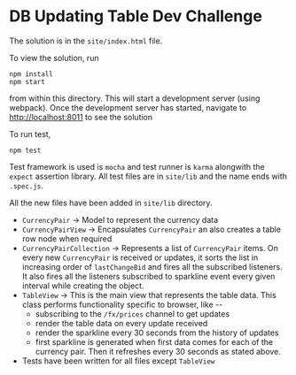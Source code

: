 DB Updating Table Dev Challenge
===============================

The solution is in the `site/index.html` file.

To view the solution, run

```
npm install
npm start
```

from within this directory.  This will start a development server (using webpack). Once the development server has started, navigate to [http://localhost:8011](http://localhost:8011) to see the solution

To run test,

```
npm test
```

Test framework is used is `mocha` and test runner is `karma` alongwith the `expect` assertion library. All test files are in `site/lib` and the name ends with `.spec.js`.


All the new files have been added in `site/lib` directory.

* `CurrencyPair` -> Model to represent the currency data
* `CurrencyPairView` -> Encapsulates `CurrencyPair` an also creates a table row node when required
* `CurrencyPairCollection` -> Represents a list of `CurrencyPair` items. On every new `CurrencyPair` is received or updates, it sorts the list in increasing order of `lastChangeBid` and fires all the subscribed listeners. It also fires all the listeners subscribed to sparkline event every given interval while creating the object.
* `TableView` -> This is the main view that represents the table data. This class performs functionality specific to browser, like --
    * subscribing to the `/fx/prices` channel to get updates
    * render the table data on every update received
    * render the sparkline every 30 seconds from the history of updates
    * first sparkline is generated when first data comes for each of the currency pair. Then it refreshes every 30 seconds as stated above.
* Tests have been written for all files except `TableView`
